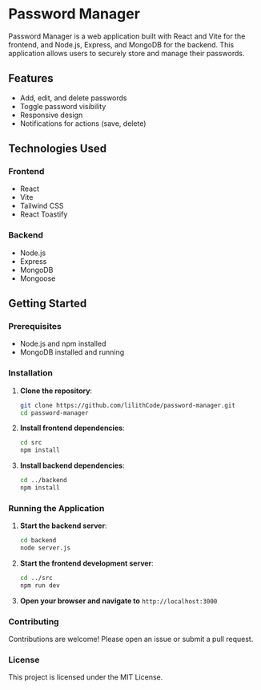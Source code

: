 # Password Manager

Password Manager is a web application built with React and Vite for the frontend, and Node.js, Express, and MongoDB for the backend. This application allows users to securely store and manage their passwords.

## Features

- Add, edit, and delete passwords
- Toggle password visibility
- Responsive design
- Notifications for actions (save, delete)

## Technologies Used

### Frontend

- React
- Vite
- Tailwind CSS
- React Toastify

### Backend

- Node.js
- Express
- MongoDB
- Mongoose

## Getting Started

### Prerequisites

- Node.js and npm installed
- MongoDB installed and running

### Installation

1. **Clone the repository**:

   ```bash
   git clone https://github.com/lilithCode/password-manager.git
   cd password-manager
   ```

2. **Install frontend dependencies**:

   ```bash
   cd src
   npm install
   ```

3. **Install backend dependencies**:

   ```bash
   cd ../backend
   npm install
   ```

### Running the Application

1. **Start the backend server**:

   ```bash
   cd backend
   node server.js
   ```

2. **Start the frontend development server**:

   ```bash
   cd ../src
   npm run dev
   ```

3. **Open your browser and navigate to** `http://localhost:3000`


### Contributing

Contributions are welcome! Please open an issue or submit a pull request.

### License

This project is licensed under the MIT License.
